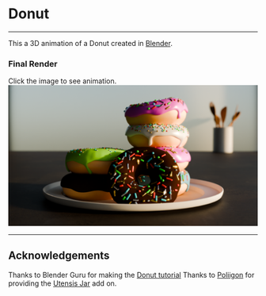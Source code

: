 # Donut
---
This a 3D animation of a Donut created in [Blender](https://www.blender.org/).

### Final Render
Click the image to see animation.
[![Result](render/0162.png)](https://cloud-mf1g0eerk-hack-club-bot.vercel.app/0render.mp4)

---
## Acknowledgements
Thanks to Blender Guru for making the [Donut tutorial](https://youtube.com/playlist?list=PLjEaoINr3zgEPv5y--4MKpciLaoQYZB1Z&si=sADvKfn4-4OyB97J)
Thanks to [Poliigon](https://www.poliigon.com/blender) for providing the [Utensis Jar](https://www.poliigon.com/model/wooden-utensils-jar-model/3441) add on.
